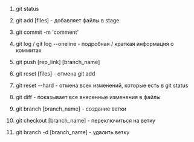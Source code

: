 1. git status
2. git add [files] - добавляет файлы в stage
3. git commit -m 'comment'
4. git log / git log --oneline - подробная / краткая информация о коммитах
5. git push [rep_link] [branch_name]

6. git reset [files] - отмена git add
7. git reset --hard - отмена всех изменений, которые есть в git status
8. git diff -  показывает все внесенные изменения в файлы

9. git branch [branch_name] - создание ветки
10. git checkout [branch_name] - переключиться на ветку
11. git branch -d [branch_name] - удалить ветку